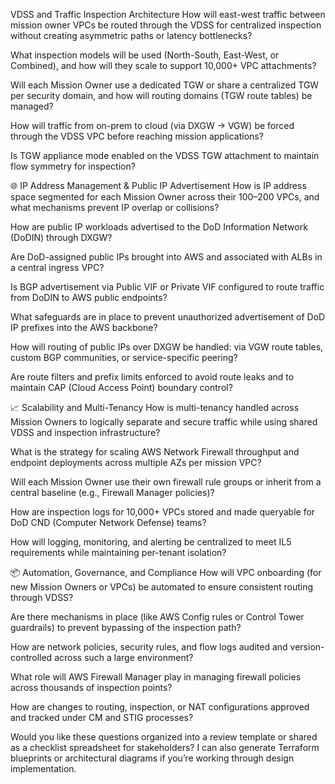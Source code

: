  VDSS and Traffic Inspection Architecture
How will east-west traffic between mission owner VPCs be routed through the VDSS for centralized inspection without creating asymmetric paths or latency bottlenecks?

What inspection models will be used (North-South, East-West, or Combined), and how will they scale to support 10,000+ VPC attachments?

Will each Mission Owner use a dedicated TGW or share a centralized TGW per security domain, and how will routing domains (TGW route tables) be managed?

How will traffic from on-prem to cloud (via DXGW → VGW) be forced through the VDSS VPC before reaching mission applications?

Is TGW appliance mode enabled on the VDSS TGW attachment to maintain flow symmetry for inspection?

🌐 IP Address Management & Public IP Advertisement
How is IP address space segmented for each Mission Owner across their 100–200 VPCs, and what mechanisms prevent IP overlap or collisions?

How are public IP workloads advertised to the DoD Information Network (DoDIN) through DXGW?

Are DoD-assigned public IPs brought into AWS and associated with ALBs in a central ingress VPC?

Is BGP advertisement via Public VIF or Private VIF configured to route traffic from DoDIN to AWS public endpoints?

What safeguards are in place to prevent unauthorized advertisement of DoD IP prefixes into the AWS backbone?

How will routing of public IPs over DXGW be handled: via VGW route tables, custom BGP communities, or service-specific peering?

Are route filters and prefix limits enforced to avoid route leaks and to maintain CAP (Cloud Access Point) boundary control?

📈 Scalability and Multi-Tenancy
How is multi-tenancy handled across Mission Owners to logically separate and secure traffic while using shared VDSS and inspection infrastructure?

What is the strategy for scaling AWS Network Firewall throughput and endpoint deployments across multiple AZs per mission VPC?

Will each Mission Owner use their own firewall rule groups or inherit from a central baseline (e.g., Firewall Manager policies)?

How are inspection logs for 10,000+ VPCs stored and made queryable for DoD CND (Computer Network Defense) teams?

How will logging, monitoring, and alerting be centralized to meet IL5 requirements while maintaining per-tenant isolation?

📦 Automation, Governance, and Compliance
How will VPC onboarding (for new Mission Owners or VPCs) be automated to ensure consistent routing through VDSS?

Are there mechanisms in place (like AWS Config rules or Control Tower guardrails) to prevent bypassing of the inspection path?

How are network policies, security rules, and flow logs audited and version-controlled across such a large environment?

What role will AWS Firewall Manager play in managing firewall policies across thousands of inspection points?

How are changes to routing, inspection, or NAT configurations approved and tracked under CM and STIG processes?

Would you like these questions organized into a review template or shared as a checklist spreadsheet for stakeholders? I can also generate Terraform blueprints or architectural diagrams if you’re working through design implementation.
